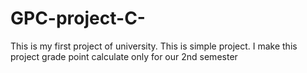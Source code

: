 # GPC-project-C-
This is my first project of  university. This is simple project. I make this project grade point calculate only for our 2nd semester 
